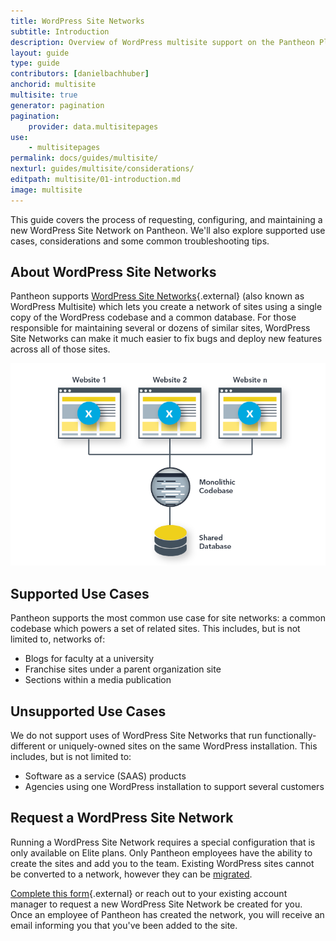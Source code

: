 ```yaml
---
title: WordPress Site Networks
subtitle: Introduction
description: Overview of WordPress multisite support on the Pantheon Platform.
layout: guide
type: guide
contributors: [danielbachhuber]
anchorid: multisite
multisite: true
generator: pagination
pagination:
    provider: data.multisitepages
use:
    - multisitepages
permalink: docs/guides/multisite/
nexturl: guides/multisite/considerations/
editpath: multisite/01-introduction.md
image: multisite
---
```

This guide covers the process of requesting, configuring, and maintaining a new WordPress Site Network on Pantheon. We'll also explore supported use cases, considerations and some common troubleshooting tips.

## About WordPress Site Networks
Pantheon supports [WordPress Site Networks](https://codex.wordpress.org/Glossary#Network){.external} (also known as WordPress Multisite) which lets you create a network of sites using a single copy of the WordPress codebase and a common database. For those responsible for maintaining several or dozens of similar sites, WordPress Site Networks can make it much easier to fix bugs and deploy new features across all of those sites.

![Multisite diagram](/source/docs/assets/images/Multisite-risk_2.png)

## Supported Use Cases
Pantheon supports the most common use case for site networks: a common codebase which powers a set of related sites. This includes, but is not limited to, networks of:

- Blogs for faculty at a university
- Franchise sites under a parent organization site
- Sections within a media publication

## Unsupported Use Cases
We do not support uses of WordPress Site Networks that run functionally-different or uniquely-owned sites on the same WordPress installation. This includes, but is not limited to:

- Software as a service (SAAS) products
- Agencies using one WordPress installation to support several customers

## Request a WordPress Site Network
Running a WordPress Site Network requires a special configuration that is only available on Elite plans. Only Pantheon employees have the ability to create the sites and add you to the team. Existing WordPress sites cannot be converted to a network, however they can be [migrated](/docs/migrate-wordpress-site-networks/).

[Complete this form](https://pantheon.io/pantheon-elite-plans){.external} or reach out to your existing account manager to request a new WordPress Site Network be created for you. Once an employee of Pantheon has created the network, you will receive an email informing you that you've been added to the site.
